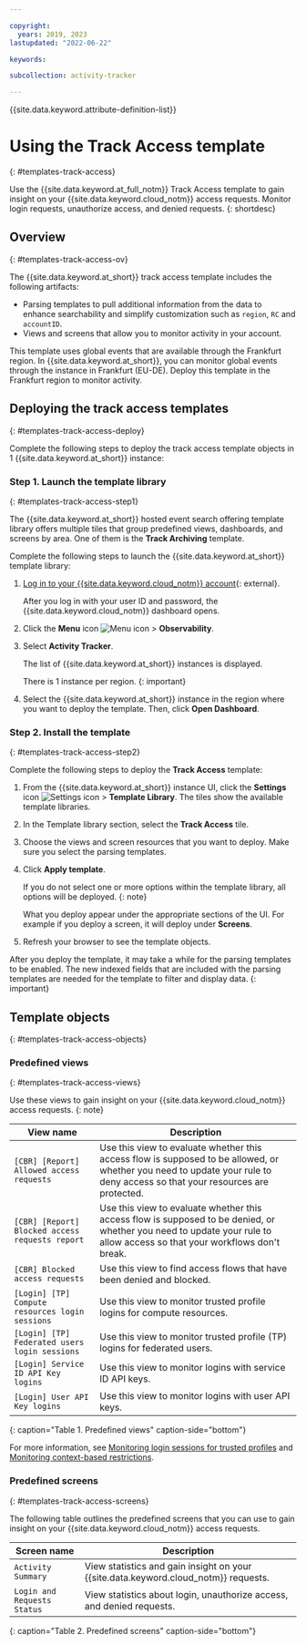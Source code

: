 ```yaml
---

copyright:
  years: 2019, 2023
lastupdated: "2022-06-22"

keywords:

subcollection: activity-tracker

---
```


{{site.data.keyword.attribute-definition-list}}


# Using the Track Access template
{: #templates-track-access}

Use the {{site.data.keyword.at_full_notm}} Track Access template to gain insight on your {{site.data.keyword.cloud_notm}} access requests. Monitor login requests, unauthorize access, and denied requests.
{: shortdesc}


## Overview
{: #templates-track-access-ov}

The {{site.data.keyword.at_short}} track access template includes the following artifacts:
- Parsing templates to pull additional information from the data to enhance searchability and simplify customization such as `region`, `RC` and `accountID`.
- Views and screens that allow you to monitor activity in your account.

This template uses global events that are available through the Frankfurt region. In {{site.data.keyword.at_short}}, you can monitor global events through the instance in Frankfurt (EU-DE). Deploy this template in the Frankfurt region to monitor activity.


## Deploying the track access templates
{: #templates-track-access-deploy}

Complete the following steps to deploy the track access template objects in 1 {{site.data.keyword.at_short}} instance:

### Step 1. Launch the template library
{: #templates-track-access-step1}

The {{site.data.keyword.at_short}} hosted event search offering template library offers multiple tiles that group predefined views, dashboards, and screens by area. One of them is the **Track Archiving** template.

Complete the following steps to launch the {{site.data.keyword.at_short}} template library:

1. [Log in to your {{site.data.keyword.cloud_notm}} account](https://cloud.ibm.com/login){: external}.

	After you log in with your user ID and password, the {{site.data.keyword.cloud_notm}} dashboard opens.

2. Click the **Menu** icon ![Menu icon](../icons/icon_hamburger.svg) &gt; **Observability**.

3. Select **Activity Tracker**.

    The list of {{site.data.keyword.at_short}} instances is displayed.

    There is 1 instance per region.
    {: important}

4. Select the {{site.data.keyword.at_short}} instance in the region where you want to deploy the template. Then, click **Open Dashboard**.

### Step 2. Install the template
{: #templates-track-access-step2}

Complete the following steps to deploy the **Track Access** template:

1. From the {{site.data.keyword.at_short}} instance UI, click the **Settings** icon ![Settings icon](/images/config.png) &gt; **Template Library**.  The tiles show the available template libraries.

2. In the Template library section, select the **Track Access** tile.

3. Choose the views and screen resources that you want to deploy. Make sure you select the parsing templates.

4. Click **Apply template**.

    If you do not select one or more options within the template library, all options will be deployed.
    {: note}

    What you deploy appear under the appropriate sections of the UI.  For example if you deploy a screen, it will deploy under **Screens**.

5. Refresh your browser to see the template objects.


After you deploy the template, it may take a while for the parsing templates to be enabled. The new indexed fields that are included with the parsing templates are needed for the template to filter and display data.
{: important}

## Template objects
{: #templates-track-access-objects}

### Predefined views
{: #templates-track-access-views}

Use these views to gain insight on your {{site.data.keyword.cloud_notm}} access requests.
{: note}


| View name | Description |
|-----------|-------------|
| `[CBR] [Report] Allowed access requests` | Use this view to evaluate whether this access flow is supposed to be allowed, or whether you need to update your rule to deny access so that your resources are protected. |
| `[CBR] [Report] Blocked access requests report` | Use this view to evaluate whether this access flow is supposed to be denied, or whether you need to update your rule to allow access so that your workflows don't break. |
| `[CBR] Blocked access requests` | Use this view to find access flows that have been denied and blocked.|
| `[Login] [TP] Compute resources login sessions`     | Use this view to monitor trusted profile logins for compute resources. |
| `[Login] [TP] Federated users login sessions` | Use this view to monitor trusted profile (TP) logins for federated users. |
| `[Login] Service ID API Key logins` | Use this view to monitor logins with service ID API keys. |
| `[Login] User API Key logins` | Use this view to monitor logins with user API keys. |
{: caption="Table 1. Predefined views" caption-side="bottom"}

For more information, see [Monitoring login sessions for trusted profiles](/docs/account?topic=account-trusted-profile-monitor&interface=ui) and [Monitoring context-based restrictions](/docs/account?topic=account-cbr-monitor&interface=ui).


### Predefined screens
{: #templates-track-access-screens}


The following table outlines the predefined screens that you can use to gain insight on your {{site.data.keyword.cloud_notm}} access requests.

| Screen name | Description |
|-------------|-------------|
| `Activity Summary` | View statistics and gain insight on your {{site.data.keyword.cloud_notm}} requests. |
| `Login and Requests Status`  | View statistics about login, unauthorize access, and denied requests. |
{: caption="Table 2. Predefined screens" caption-side="bottom"}
